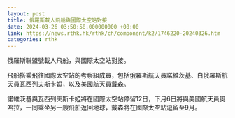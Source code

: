 ```yaml
---
layout: post
title: 俄羅斯載人飛船與國際太空站對接
date: 2024-03-26 03:50:58.000000000 +08:00
link: https://news.rthk.hk/rthk/ch/component/k2/1746220-20240326.htm
categories: rthk
---
```


俄羅斯聯盟號載人飛船，與國際太空站對接。

飛船搭乘飛往國際太空站的考察組成員，包括俄羅斯航天員諾維茨基、白俄羅斯航天員瓦西列夫斯卡婭，以及美國航天員戴森。

諾維茨基與瓦西列夫斯卡婭將在國際太空站停留12日，下月6日將與美國航天員奧哈拉，一同乘坐另一艘飛船返回地球，戴森將在國際太空站逗留至9月。
